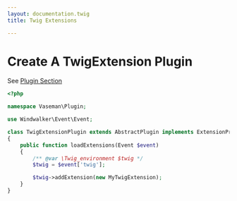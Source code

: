 ```yaml
---
layout: documentation.twig
title: Twig Extensions

---
```


# Create A TwigExtension Plugin

See [Plugin Section](plugins.html)

``` php
<?php

namespace Vaseman\Plugin;

use Windwalker\Event\Event;

class TwigExtensionPlugin extends AbstractPlugin implements ExtensionProviderInterface
{
	public function loadExtensions(Event $event)
	{
		/** @var \Twig_environment $twig */
		$twig = $event['twig'];

		$twig->addExtension(new MyTwigExtension);
	}
}
```


